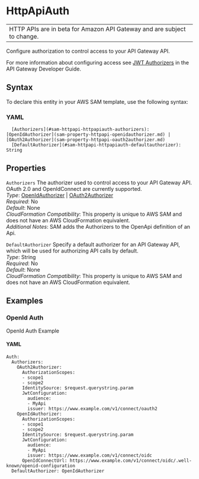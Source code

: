 # HttpApiAuth<a name="sam-property-httpapi-httpapiauth"></a>


|  | 
| --- |
| HTTP APIs are in beta for Amazon API Gateway and are subject to change\. | 

Configure authorization to control access to your API Gateway API\.

For more information about configuring access see [JWT Authorizers](https://docs.aws.amazon.com/apigateway/latest/developerguide/http-api-jwt-authorizer.html) in the API Gateway Developer Guide\.

## Syntax<a name="sam-property-httpapi-httpapiauth-syntax"></a>

To declare this entity in your AWS SAM template, use the following syntax:

### YAML<a name="sam-property-httpapi-httpapiauth-syntax.yaml"></a>

```
  [Authorizers](#sam-httpapi-httpapiauth-authorizers): [OpenIdAuthorizer](sam-property-httpapi-openidauthorizer.md) | [OAuth2Authorizer](sam-property-httpapi-oauth2authorizer.md)
  [DefaultAuthorizer](#sam-httpapi-httpapiauth-defaultauthorizer): String
```

## Properties<a name="sam-property-httpapi-httpapiauth-properties"></a>

 `Authorizers`   <a name="sam-httpapi-httpapiauth-authorizers"></a>
The authorizer used to control access to your API Gateway API\. OAuth 2\.0 and OpenIdConnect are currently supported\.  
*Type*: [OpenIdAuthorizer](sam-property-httpapi-openidauthorizer.md) \| [OAuth2Authorizer](sam-property-httpapi-oauth2authorizer.md)  
*Required*: No  
*Default*: None  
*CloudFormation Compatibility*: This property is unique to AWS SAM and does not have an AWS CloudFormation equivalent\.  
*Additional Notes*: SAM adds the Authorizers to the OpenApi definition of an Api\.

 `DefaultAuthorizer`   <a name="sam-httpapi-httpapiauth-defaultauthorizer"></a>
Specify a default authorizer for an API Gateway API, which will be used for authorizing API calls by default\.  
*Type*: String  
*Required*: No  
*Default*: None  
*CloudFormation Compatibility*: This property is unique to AWS SAM and does not have an AWS CloudFormation equivalent\.

## Examples<a name="sam-property-httpapi-httpapiauth--examples"></a>

### OpenId Auth<a name="sam-property-httpapi-httpapiauth--examples--openid-auth"></a>

OpenId Auth Example

#### YAML<a name="sam-property-httpapi-httpapiauth--examples--openid-auth--yaml"></a>

```
Auth:
  Authorizers:
    OAuth2Authorizer:
      AuthorizationScopes:
      - scope1
      - scope2
      IdentitySource: $request.querystring.param
      JwtConfiguration:
        audience:
        - MyApi
        issuer: https://www.example.com/v1/connect/oauth2
    OpenIdAuthorizer:
      AuthorizationScopes:
      - scope1
      - scope2
      IdentitySource: $request.querystring.param
      JwtConfiguration:
        audience:
        - MyApi
        issuer: https://www.example.com/v1/connect/oidc
      OpenIdConnectUrl: https://www.example.com/v1/connect/oidc/.well-known/openid-configuration
  DefaultAuthorizer: OpenIdAuthorizer
```